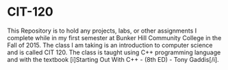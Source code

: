 # CIT-120
This Repository is to hold any projects, labs, or other assignments I complete while in my first semester at Bunker Hill Community College in the Fall of 2015. The class I am taking is an introduction to computer science and is called CIT 120. The class is taught using C++ programming language and with the textbook [i]Starting Out With C++ - (8th ED) - Tony Gaddis[/i].
